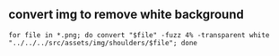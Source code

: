 ## convert img to remove white background
`
for file in *.png; do convert "$file" -fuzz 4% -transparent white "../../../src/assets/img/shoulders/$file"; done
`